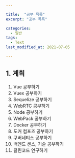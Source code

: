 ```yaml
---

title:  "공부 목록"
excerpt: "공부 목록"

categories:
  - 일반
tags:
  - Text
last_modified_at: 2021-07-05

---
```


## 1. 계획

1. Vue 공부하기
2. Vuex 공부하기
3. Sequelize 공부하기
4. WebRTC 공부하기
5. Node 공부하기
6. WebPack 공부하기
7. Docker 공부하기
8. 도커 컴포즈 공부하기
9. 쿠버네티스 공부하기
10. 백엔드 센스, 기술 공부하기
11. 클린코드 연구하기